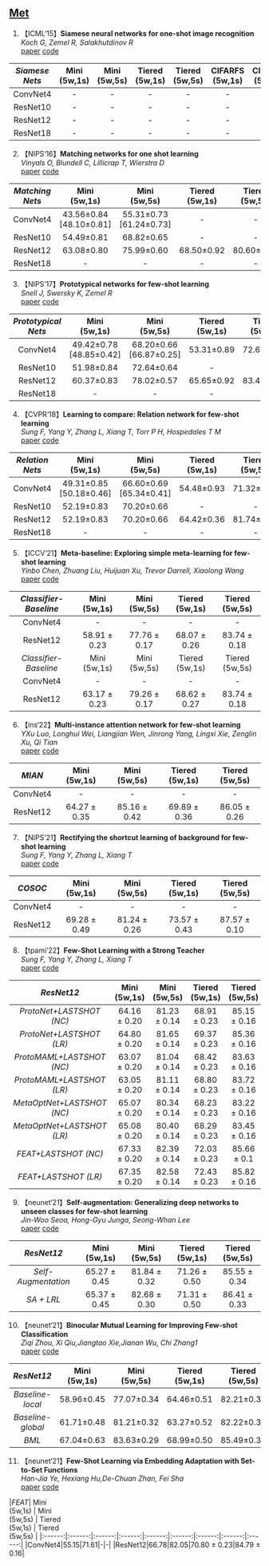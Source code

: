 ## [Met](#content)

1. 【ICML‘15】**Siamese neural networks for one-shot image recognition**
<br>*Koch G, Zemel R, Salakhutdinov R*
<br>[paper](https://www.cs.utoronto.ca/~rsalakhu/papers/oneshot1.pdf)
[code]()

|*Siamese Nets*| Mini<br>(5w,1s) | Mini<br>(5w,5s) | Tiered<br>(5w,1s) | Tiered<br>(5w,5s) |CIFARFS<br>(5w,1s) | CIFARFS<br>(5w,5s) | CUB<br>(5w,1s) | CUB<br>(5w,5s) |CIFAR100<br>(5w,1s) | CIFAR100<br>(5w,5s) |FC100<br>(5w,1s) | FC100<br>(5w,5s) | Omn<br>(5w,1s) | Omn<br>(5w,5s) |
|:------:|:------:|:------:|:------:|:------:|:------:|:------:|:------:|:------:|:------:|:------:|:------:|:------:|:------:|:------:|
|ConvNet4|-|-|-|-|-|-|-|-|-|-|-|-|-|-|
|ResNet10|-|-|-|-|-|-|-|-|-|-|-|-|-|-|
|ResNet12|-|-|-|-|-|-|-|-|-|-|-|-|-|-|
|ResNet18|-|-|-|-|-|-|-|-|-|-|-|-|-|-|

2. 【NIPS‘16】**Matching networks for one shot learning**
<br>*Vinyals O, Blundell C, Lillicrap T, Wierstra D*
<br>[paper](https://proceedings.neurips.cc/paper_files/paper/2017/file/cb8da6767461f2812ae4290eac7cbc42-Paper.pdf)
[code]()

|*Matching Nets*| Mini<br>(5w,1s) | Mini<br>(5w,5s) | Tiered<br>(5w,1s) | Tiered<br>(5w,5s) |CIFARFS<br>(5w,1s) | CIFARFS<br>(5w,5s) | CUB<br>(5w,1s) | CUB<br>(5w,5s) |CIFAR100<br>(5w,1s) | CIFAR100<br>(5w,5s) |FC100<br>(5w,1s) | FC100<br>(5w,5s) | Omn<br>(5w,1s) | Omn<br>(5w,5s) |
|:------:|:------:|:------:|:------:|:------:|:------:|:------:|:------:|:------:|:------:|:------:|:------:|:------:|:------:|:------:|
|ConvNet4|43.56±0.84<br>[48.10±0.81]|55.31±0.73<br>[61.24±0.73]|-|-|-|-|51.45±0.22|75.46±0.18|-|-|-|-|-|-|
|ResNet10|54.49±0.81|68.82±0.65|-|-|-|-|51.45±0.22|75.46±0.18|-|-|-|-|-|-|
|ResNet12|63.08±0.80|75.99±0.60|68.50±0.92|80.60±0.71|-|-|71.87±0.85|85.08±0.57|43.88±0.75|57.05±0.71|-|-|-|-|
|ResNet18|-|-|-|-|-|-|73.49±0.89|84.45±0.58|-|-|-|-|-|-|


3. 【NIPS‘17】**Prototypical networks for few-shot learning**
<br>*Snell J, Swersky K, Zemel R*
<br>[paper](https://proceedings.neurips.cc/paper_files/paper/2017/file/cb8da6767461f2812ae4290eac7cbc42-Paper.pdf)
[code](https://github.com/jakesnell/prototypical-networks)

|*Prototypical Nets*| Mini<br>(5w,1s) | Mini<br>(5w,5s) | Tiered<br>(5w,1s) | Tiered<br>(5w,5s) |CIFARFS<br>(5w,1s) | CIFARFS<br>(5w,5s) | CUB<br>(5w,1s) | CUB<br>(5w,5s) |CIFAR100<br>(5w,1s) | CIFAR100<br>(5w,5s) |FC100<br>(5w,1s) | FC100<br>(5w,5s) | Omn<br>(5w,1s) | Omn<br>(5w,5s) |
|:------:|:------:|:------:|:------:|:------:|:------:|:------:|:------:|:------:|:------:|:------:|:------:|:------:|:------:|:------:|
|ConvNet4|49.42±0.78<br>[48.85±0.42]|68.20±0.66<br>[66.87±0.25]|53.31±0.89|72.69±0.74|55.50±0.70<br>[55.49±0.21]|72.00±0.60<br>[72.10±0.13]|56.64±0.23<br>[51.31±0.48]|73.66±0.17<br>[70.14±0.19]|-|-|35.30±0.60<br>[35.90±0.24]|48.60±0.60<br>[49.26±0.25]|98.8<br>[98.27±0.13]|99.7<br>[99.37±0.05]|
|ResNet10|51.98±0.84|72.64±0.64|-|-|-|-|-|-|-|-|-|-|-|-|
|ResNet12|60.37±0.83|78.02±0.57|65.65±0.92|83.40±0.65|72.20±0.70|83.50±0.50|66.09±0.92|82.50±0.58|41.54±0.76|57.08±0.76|-|-|-|-|
|ResNet18|-|-|-|-|-|-|72.99±0.88|86.64±0.51|-|-|-|-|-|-|



4. 【CVPR‘18】**Learning to compare: Relation network for few-shot learning**
<br>*Sung F, Yang Y, Zhang L, Xiang T, Torr P H, Hospedales T M*
<br>[paper](https://proceedings.neurips.cc/paper/2016/file/90e1357833654983612fb05e3ec9148c-Paper.pdf)
[code]()

|*Relation Nets*| Mini<br>(5w,1s) | Mini<br>(5w,5s) | Tiered<br>(5w,1s) | Tiered<br>(5w,5s) |CIFARFS<br>(5w,1s) | CIFARFS<br>(5w,5s) | CUB<br>(5w,1s) | CUB<br>(5w,5s) |CIFAR100<br>(5w,1s) | CIFAR100<br>(5w,5s) |FC100<br>(5w,1s) | FC100<br>(5w,5s) | Omn<br>(5w,1s) | Omn<br>(5w,5s) |
|:------:|:------:|:------:|:------:|:------:|:------:|:------:|:------:|:------:|:------:|:------:|:------:|:------:|:------:|:------:|
|ConvNet4|49.31±0.85<br>[50.18±0.46]|66.60±0.69<br>[65.34±0.41]|54.48±0.93|71.32±0.78|55.00±1.00<br>[55.84±0.37]|69.30±0.80<br>[69.57±0.30|58.81±0.24<br>[57.40±0.36]|75.23±0.18<br>[72.09±0.31]|-|-|[35.80±0.18]|[47.80±0.24]|[98.02±0.09]|[99.25±0.05]|
|ResNet10|52.19±0.83|70.20±0.66|-|-|-|-|-|-|-|-|-|-|-|-|
|ResNet12|52.19±0.83|70.20±0.66|64.42±0.36|81.74±0.61|-|-|70.47±0.99|83.70±0.55|42.41±0.21|57.23±0.62|-|-|-|-|
|ResNet18|-|-|-|-|-|-|68.58±0.94|84.05±0.56|-|-|-|-|-|-|


5. 【ICCV‘21】**Meta-baseline: Exploring simple meta-learning for few-shot learning**
<br>*Yinbo Chen, Zhuang Liu, Huijuan Xu, Trevor Darrell, Xiaolong Wang*
<br>[paper](https://openaccess.thecvf.com/content/ICCV2021/papers/Chen_Meta-Baseline_Exploring_Simple_Meta-Learning_for_Few-Shot_Learning_ICCV_2021_paper.pdf)
[code](https://github.com/yinboc/few-shot-meta-baseline)

|*Classifier-Baseline*| Mini<br>(5w,1s) | Mini<br>(5w,5s) | Tiered<br>(5w,1s) | Tiered<br>(5w,5s) |
|:------:|:------:|:------:|:------:|:------:|
|ConvNet4|-|-|-|-|
|ResNet12|58.91 ± 0.23|77.76 ± 0.17|68.07 ± 0.26|83.74 ± 0.18|
|*Classifier-Baseline*| Mini<br>(5w,1s) | Mini<br>(5w,5s) | Tiered<br>(5w,1s) | Tiered<br>(5w,5s) |
|ConvNet4|-|-|-|-|
|ResNet12|63.17 ± 0.23|79.26 ± 0.17|68.62 ± 0.27| 83.74 ± 0.18|


6. 【ins‘22】**Multi-instance attention network for few-shot learning**
<br>*YXu Luo, Longhui Wei, Liangjian Wen, Jinrong Yang, Lingxi Xie, Zenglin Xu, Qi Tian*
<br>[paper](https://proceedings.neurips.cc/paper/2021/file/6cfe0e6127fa25df2a0ef2ae1067d915-Paper.pdf)
[code](https://github.com/rumorgin/MIAN)

|*MIAN*| Mini<br>(5w,1s) | Mini<br>(5w,5s) | Tiered<br>(5w,1s) | Tiered<br>(5w,5s) |
|:------:|:------:|:------:|:------:|:------:|
|ConvNet4|-|-|-|-|
|ResNet12|64.27 ± 0.35|85.16 ± 0.42|69.89 ± 0.36|86.05 ± 0.26|


7. 【NIPS‘21】**Rectifying the shortcut learning of background for few-shot learning**
<br>*Sung F, Yang Y, Zhang L, Xiang T*
<br>[paper](https://proceedings.neurips.cc/paper/2021/file/6cfe0e6127fa25df2a0ef2ae1067d915-Paper.pdf)
[code](https://github.com/Frankluox/FewShotCodeBase)

|*COSOC*| Mini<br>(5w,1s) | Mini<br>(5w,5s) | Tiered<br>(5w,1s) | Tiered<br>(5w,5s) |
|:------:|:------:|:------:|:------:|:------:|
|ConvNet4|-|-|-|-|
|ResNet12|69.28 ± 0.49|81.24 ± 0.26|73.57 ± 0.43|87.57 ± 0.10|


8. 【tpami‘22】**Few-Shot Learning with a Strong Teacher**
<br>*Sung F, Yang Y, Zhang L, Xiang T*
<br>[paper](https://proceedings.neurips.cc/paper/2021/file/6cfe0e6127fa25df2a0ef2ae1067d915-Paper.pdf)
[code](https://github.com/Han-Jia/LastShot)

|*ResNet12*| Mini<br>(5w,1s) | Mini<br>(5w,5s) | Tiered<br>(5w,1s) | Tiered<br>(5w,5s) |CUB<br>(5w,1s) | CUB<br>(5w,5s) |
|:------:|:------:|:------:|:------:|:------:|:------:|:------:|
|*ProtoNet+LASTSHOT (NC)*|64.16 ± 0.20|81.23 ± 0.14|68.91 ± 0.23|85.15 ± 0.16|75.83 ± 0.21|89.83 ± 0.12|
|*ProtoNet+LASTSHOT (LR)*|64.80 ± 0.20|81.65 ± 0.14|69.37 ± 0.23|85.36 ± 0.16|75.80 ± 0.21|90.22 ± 0.12|
|*ProtoMAML+LASTSHOT (NC)*|63.07 ± 0.20|81.04 ± 0.14|68.42 ± 0.23|83.63 ± 0.16|74.57 ± 0.21|88.67 ± 0.12|
|*ProtoMAML+LASTSHOT (LR)*|63.05 ± 0.20|81.11 ± 0.14|68.80 ± 0.23|83.72 ± 0.16|74.18 ± 0.21|88.23 ± 0.12|
|*MetaOptNet+LASTSHOT (NC)*|65.07 ± 0.20|80.34 ± 0.14|68.23 ± 0.23|83.22 ± 0.16|78.54 ± 0.21|90.46 ± 0.12|
|*MetaOptNet+LASTSHOT (LR)*|65.08 ± 0.20|80.40 ± 0.14|68.29 ± 0.23|83.45 ± 0.16|78.79 ± 0.21|90.46 ± 0.12|
|*FEAT+LASTSHOT (NC)*|67.33 ± 0.20|82.39 ± 0.14|72.03 ± 0.23|85.66 ± 0.1|80.07 ± 0.21|91.43 ± 0.12|
|*FEAT+LASTSHOT (LR)*|67.35 ± 0.20|82.58 ± 0.14|72.43 ± 0.23|85.82 ± 0.16|80.20 ± 0.21|91.49 ± 0.12|


9. 【neunet‘21】**Self-augmentation: Generalizing deep networks to unseen classes for few-shot learning**
<br>*Jin-Woo Seoa, Hong-Gyu Junga, Seong-Whan Lee*
<br>[paper](https://arxiv.org/pdf/2004.00251)
[code]()

|*ResNet12*| Mini<br>(5w,1s) | Mini<br>(5w,5s) | Tiered<br>(5w,1s) | Tiered<br>(5w,5s) |
|:------:|:------:|:------:|:------:|:------:|
|*Self-Augmentation*|65.27 ± 0.45|81.84 ± 0.32|71.26 ± 0.50|85.55 ± 0.34|
|*SA + LRL*|65.37 ± 0.45|82.68 ± 0.30|71.31 ± 0.50|86.41 ± 0.33|



10. 【neunet‘21】**Binocular Mutual Learning for Improving Few-shot Classification**
<br>*Ziqi Zhou, Xi Qiu,Jiangtao Xie,Jianan Wu, Chi Zhang1*
<br>[paper](https://arxiv.org/pdf/2004.00251)
[code](https://github.com/ZZQzzq/BML)


|*ResNet12*| Mini<br>(5w,1s) | Mini<br>(5w,5s) | Tiered<br>(5w,1s) | Tiered<br>(5w,5s) |CIFARFS<br>(5w,1s) | CIFARFS<br>(5w,5s) | CUB<br>(5w,1s) | CUB<br>(5w,5s) |
|:------:|:------:|:------:|:------:|:------:|:------:|:------:|:------:|:------:|
|*Baseline-local*|58.96±0.45|77.07±0.34|64.46±0.51|82.21±0.36|67.60±0.49|84.78±0.34|66.79±0.49|86.55±0.28|
|*Baseline-global*|61.71±0.48|81.21±0.32|63.27±0.52|82.22±0.36|69.74±0.49|87.37±0.34|60.13±0.49|79.77±0.36|
|*BML*|67.04±0.63|83.63±0.29|68.99±0.50|85.49±0.34|73.45±0.47|88.04±0.33|76.21±0.63|90.45±0.36|



11. 【neunet‘21】**Few-Shot Learning via Embedding Adaptation with Set-to-Set Functions**
<br>*Han-Jia Ye, Hexiang Hu,De-Chuan Zhan, Fei Sha*
<br>[paper]()
[code](https://github.com/Sha-Lab/FEAT)


|*FEAT*| Mini<br>(5w,1s) | Mini<br>(5w,5s) | Tiered<br>(5w,1s) | Tiered<br>(5w,5s) |
|:------:|:------:|:------:|:------:|:------:|:------:|:------:|:------:|:------:|
|ConvNet4|55.15|71.61|-|-|
|ResNet12|66.78|82.05|70.80 ± 0.23|84.79 ± 0.16|

